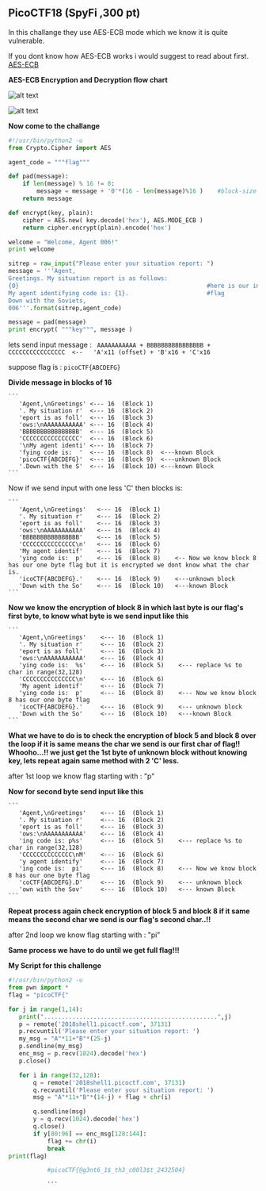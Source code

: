 <h2>PicoCTF18 (SpyFi ,300 pt)</h2>

In this challange they use AES-ECB mode which we know it is quite vulnerable.

If you dont know how AES-ECB works i would suggest to read about first.
[AES-ECB](https://en.wikipedia.org/wiki/Block_cipher_mode_of_operation#Electronic_Codebook_(ECB))

**AES-ECB Encryption and Decryption flow chart**


![alt text](https://github.com/saurabh589/ctf-2018/blob/master/picoctf18/scify/601px-ECB_encryption.svg.png)


![alt text](https://github.com/saurabh589/ctf-2018/blob/master/picoctf18/scify/601px-ECB_decryption.svg.png)

**Now come to the challange**

```python
#!/usr/bin/python2 -u
from Crypto.Cipher import AES

agent_code = """flag"""

def pad(message):
    if len(message) % 16 != 0:
        message = message + '0'*(16 - len(message)%16 )    #block-size = 16
    return message

def encrypt(key, plain):
    cipher = AES.new( key.decode('hex'), AES.MODE_ECB )
    return cipher.encrypt(plain).encode('hex')

welcome = "Welcome, Agent 006!"
print welcome

sitrep = raw_input("Please enter your situation report: ")
message = '''Agent,
Greetings. My situation report is as follows:
{0}                                                     #here is our input message
My agent identifying code is: {1}.                      #flag
Down with the Soviets,
006'''.format(sitrep,agent_code)

message = pad(message)
print encrypt( """key""", message )
```


lets send input message : 
``` AAAAAAAAAAA + BBBBBBBBBBBBBBBB + CCCCCCCCCCCCCCCC  <--   'A'x11 (offset) + 'B'x16 + 'C'x16```

suppose flag is : ```picoCTF{ABCDEFG}```

**Divide message in blocks of 16**

    ```
       'Agent,\nGreetings' <--- 16  (Block 1)
       '. My situation r'  <--- 16  (Block 2)
       'eport is as foll'  <--- 16  (Block 3)
       'ows:\nAAAAAAAAAAA' <--- 16  (Block 4)
       'BBBBBBBBBBBBBBBB'  <--- 16  (Block 5)
       'CCCCCCCCCCCCCCCC'  <--- 16  (Block 6)
       '\nMy agent identi' <--- 16  (Block 7)
       'fying code is:  '  <--- 16  (Block 8)  <---known Block
       'picoCTF{ABCDEFG}'  <--- 16  (Block 9)  <---unknown Block
       '.Down with the S'  <--- 16  (Block 10) <---known Block
    ```
Now if we send input with one less 'C' then blocks is:


    ```
       'Agent,\nGreetings'   <--- 16  (Block 1)
       '. My situation r'    <--- 16  (Block 2)
       'eport is as foll'    <--- 16  (Block 3)
       'ows:\nAAAAAAAAAAA'   <--- 16  (Block 4)
       'BBBBBBBBBBBBBBBB'    <--- 16  (Block 5)
       'CCCCCCCCCCCCCCC\n'   <--- 16  (Block 6)
       'My agent identif'    <--- 16  (Block 7)
       'ying code is:  p'    <--- 16  (Block 8)    <-- Now we know block 8 has our one byte flag but it is encrypted we dont know what the char is.
       'icoCTF{ABCDEFG}.'    <--- 16  (Block 9)    <---unknown block 
       'Down with the So'    <--- 16  (Block 10)   <---known Block
    ```

**Now we know the encryption of block 8 in which last byte is our flag's first byte, to know what byte is we send input like this**


    ```
       'Agent,\nGreetings'    <--- 16  (Block 1)
       '. My situation r'     <--- 16  (Block 2)
       'eport is as foll'     <--- 16  (Block 3)
       'ows:\nAAAAAAAAAAA'    <--- 16  (Block 4)
       'ying code is:  %s'    <--- 16  (Block 5)    <--- replace %s to char in range(32,128)   
       'CCCCCCCCCCCCCCC\n'    <--- 16  (Block 6)
       'My agent identif'     <--- 16  (Block 7)
       'ying code is:  p'     <--- 16  (Block 8)    <--- Now we know block 8 has our one byte flag
       'icoCTF{ABCDEFG}.'     <--- 16  (Block 9)    <--- unknown block 
       'Down with the So'     <--- 16  (Block 10)   <---known Block
    ```

**What we have to do is to check the encryption of block 5 and block 8 over the loop if it is same means the char we send is our first char of flag!! Whooho...!! we just get the 1st byte of unknown block without knowing key, lets repeat again same method with 2 'C' less.**
 
 after 1st loop we know flag starting with  : "p"
 
 **Now for second byte send input like this**
 
 
    ```
       'Agent,\nGreetings'    <--- 16  (Block 1)
       '. My situation r'     <--- 16  (Block 2)
       'eport is as foll'     <--- 16  (Block 3)
       'ows:\nAAAAAAAAAAA'    <--- 16  (Block 4)
       'ing code is: p%s'     <--- 16  (Block 5)    <--- replace %s to char in range(32,128)   
       'CCCCCCCCCCCCCC\nM'    <--- 16  (Block 6)
       'y agent identify'     <--- 16  (Block 7)
       'ing code is:  pi'     <--- 16  (Block 8)    <--- Now we know block 8 has our one byte flag
       'coCTF{ABCDEFG}.D'     <--- 16  (Block 9)    <--- unknown block 
       'own with the Sov'     <--- 16  (Block 10)   <--- known Block
    ```
 
 **Repeat process again check encryption of block 5 and block 8 if it same means the second char we send is our flag's second char..!!**
 
 after 2nd loop we know flag starting with : "pi"
 
 **Same process we have to do until we get full flag!!!**
 
 **My Script for this challenge**
 
 ```python
 #!/usr/bin/python2 -u
from pwn import * 
flag = "picoCTF{"

for j in range(1,14):
    print(".................................................",j)
    p = remote('2018shell1.picoctf.com', 37131)
    p.recvuntil('Please enter your situation report: ')
    my_msg = "A"*11+"B"*(25-j)
    p.sendline(my_msg)
    enc_msg = p.recv(1024).decode('hex')
    p.close()

    for i in range(32,128):
        q = remote('2018shell1.picoctf.com', 37131)
        q.recvuntil('Please enter your situation report: ')
        msg = "A"*11+"B"*(14-j) + flag + chr(i)

        q.sendline(msg)
        y = q.recv(1024).decode('hex')
        q.close()
        if y[80:96] == enc_msg[128:144]:
            flag += chr(i)
            break
print(flag)

            #picoCTF{@g3nt6_1$_th3_c00l3$t_2432504}
            
            ```
